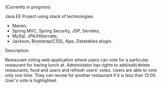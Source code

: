(Currently in progress)

Java EE Project using stack of technologies:

- Maven;
- Spring MVC, Spring Security, JSP, Servlets;
- MySql, JPA/Hibernate;
- Jackson, Bootstrap(CSS), Ajax, Datatables plugin.

Description:

Restaurant voting web application where users can vote for a particular restaurant for having lunch at.
Administator has rights to add/edit/delete restaurants, food and users and refresh users' votes.
Users are able to vote only one time. They can revote for another restaurant if it is less than 12:00. User's vote is highlighted.

